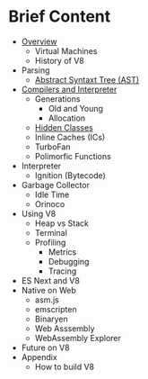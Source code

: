 # Brief Content

- [Overview](/chapter1.md)
    - Virtual Machines
    - History of V8
- Parsing
    - [Abstract Syntaxt Tree (AST)](/ast.md)
- [Compilers and Interpreter](/compilers.md)
    - Generations
        - Old and Young
        - Allocation
    - [Hidden Classes](/hidden-classes.md)
    - Inline Caches (ICs)
    - TurboFan
    - Polimorfic Functions
- Interpreter
    - Ignition (Bytecode)
- Garbage Collector
    - Idle Time
    - Orinoco
- Using V8
    - Heap vs Stack
    - Terminal
    - Profiling
      - Metrics
      - Debugging
      - Tracing
- ES Next and V8
- Native on Web
    - asm.js
    - emscripten
    - Binaryen
    - Web Asssembly
    - WebAssembly Explorer
- Future on V8
- Appendix
    - How to build V8